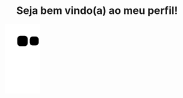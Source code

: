 <div align="center">
   <h1> Seja bem vindo(a) ao meu perfil!</h1>
  <height=100 src="https://media0.giphy.com/media/3oKIPvvUVKbZ46YW5y/giphy.gif?cid=ecf05e4780bfz4e5k9htvuvh11w1eimhvx2y8ol5pita0bci&rid=giphy.gif&ct=s">
</div>

![snake gif](https://github.com/HappyLightning/HappyLightning/blob/output/github-contribution-grid-snake.svg)
